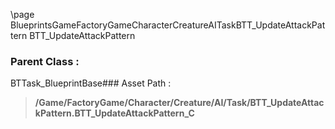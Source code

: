 \page BlueprintsGameFactoryGameCharacterCreatureAITaskBTT_UpdateAttackPattern BTT_UpdateAttackPattern
### Parent Class :
BTTask_BlueprintBase### Asset Path :
<b><blockquote>/Game/FactoryGame/Character/Creature/AI/Task/BTT_UpdateAttackPattern.BTT_UpdateAttackPattern_C</blockquote></b>

